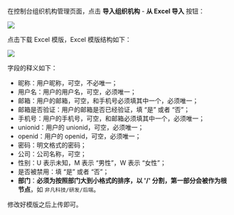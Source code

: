 <IntegrationDetailCard title="使用 Excel 导入组织机构">

在控制台组织机构管理页面，点击 **导入组织机构** - **从 Excel 导入** 按钮：

![](~@imagesZhCn/guides/org/import-from-excel.jpg)

点击下载 Excel 模版，Excel 模版结构如下：

![](~@imagesZhCn/guides/org/excel-template.jpg)

字段的释义如下：

- 昵称：用户昵称，可空，不必唯一；
- 用户名：用户的用户名，可空，必须唯一；
- 邮箱：用户的邮箱，可空，和手机号必须填其中一个，必须唯一；
- 邮箱是否验证：用户的邮箱是否已经验证，填 “是” 或者 “否”；
- 手机号：用户的手机号，可空，和邮箱必须填其中一个，必须唯一；
- unionid：用户的 unionid，可空，必须唯一；
- openid：用户的 openid，可空，必须唯一；
- 密码：明文格式的密码；
- 公司：公司名称，可空；
- 性别：U 表示未知，M 表示 “男性”，W 表示 “女性”；
- 是否被禁用：填 “是” 或者 “否”；
- **部门**：**必须为按照部门大到小格式的排序，以 '/' 分割，第一部分会被作为根节点**，如 `非凡科技/研发/后端`。

修改好模版之后上传即可。

</IntegrationDetailCard>